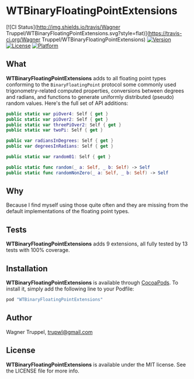 # WTBinaryFloatingPointExtensions

[![CI Status](http://img.shields.io/travis/Wagner Truppel/WTBinaryFloatingPointExtensions.svg?style=flat)](https://travis-ci.org/Wagner Truppel/WTBinaryFloatingPointExtensions)
[![Version](https://img.shields.io/cocoapods/v/WTBinaryFloatingPointExtensions.svg?style=flat)](http://cocoapods.org/pods/WTBinaryFloatingPointExtensions)
[![License](https://img.shields.io/cocoapods/l/WTBinaryFloatingPointExtensions.svg?style=flat)](http://cocoapods.org/pods/WTBinaryFloatingPointExtensions)
[![Platform](https://img.shields.io/cocoapods/p/WTBinaryFloatingPointExtensions.svg?style=flat)](http://cocoapods.org/pods/WTBinaryFloatingPointExtensions)

## What

**WTBinaryFloatingPointExtensions** adds to  all floating point types conforming to the
`BinaryFloatingPoint` protocol some commonly used trigonometry-related computed properties,
conversions between degrees and radians, and functions to generate uniformly distributed
(pseudo) random values. Here's the full set of API additions:

```swift
public static var piOver4: Self { get }
public static var piOver2: Self { get }
public static var threePiOver2: Self { get }
public static var twoPi: Self { get }

public var radiansInDegrees: Self { get }
public var degreesInRadians: Self { get }

public static var random01: Self { get }

public static func random(_ a: Self, _ b: Self) -> Self
public static func randomNonZero(_ a: Self, _ b: Self) -> Self
```

## Why

Because I find myself using those quite often and they are missing from the default implementations
of the floating point types.

## Tests

**WTBinaryFloatingPointExtensions** adds 9 extensions, all fully tested by 13 tests with 100% coverage.

## Installation

**WTBinaryFloatingPointExtensions** is available through [CocoaPods](http://cocoapods.org). To install
it, simply add the following line to your Podfile:

```ruby
pod "WTBinaryFloatingPointExtensions"
```

## Author

Wagner Truppel, trupwl@gmail.com

## License

**WTBinaryFloatingPointExtensions** is available under the MIT license. See the LICENSE file for more info.
